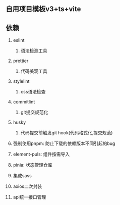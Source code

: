 ## 自用项目模板v3+ts+vite

## 依赖

1. eslint

   1. 语法检测工具

2. prettier

   1. 代码美观工具

3. stylelint

   1. css语法检查

4. commitlint

   1. git提交规范化

5. husky

   1. 代码提交前触发git hook(代码格式化,提交规范)

6. 强制使用pnpm: 防止下载的依赖版本不同引起的bug

7. element-puls: 组件按需导入
8. pinia: 状态管理仓库

9. 集成sass

10. axios二次封装

11. api统一接口管理
